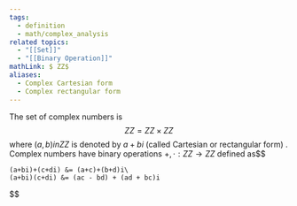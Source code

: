 ```yaml
---
tags:
  - definition
  - math/complex_analysis
related topics:
  - "[[Set]]"
  - "[[Binary Operation]]"
mathLink: $ ZZ$
aliases:
  - Complex Cartesian form
  - Complex rectangular form
---
```

The set of complex numbers is$$ ZZ= ZZ\times ZZ$$where $(a,b) in ZZ$ is denoted by $a+bi$ (called Cartesian or rectangular form) . Complex numbers have binary operations $+,\cdot: ZZ\to ZZ$ defined as$$

	(a+bi)+(c+di) &= (a+c)+(b+d)i\
	(a+bi)(c+di) &= (ac - bd) + (ad + bc)i

$$
